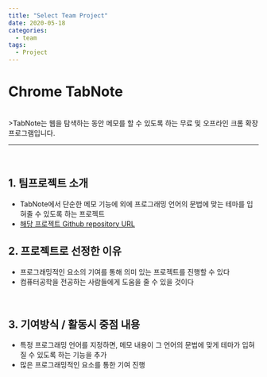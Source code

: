 ```yaml
---
title: "Select Team Project"
date: 2020-05-18
categories:
  - team
tags:
  - Project
---
```

# Chrome TabNote
<br>
>TabNote는 웹을 탐색하는 동안 메모를 할 수 있도록 하는 무료 및 오프라인 크롬 확장 프로그램입니다.<br>
<hr>
<br>

## 1. 팀프로젝트 소개
* TabNote에서 단순한 메모 기능에 외에 프로그래밍 언어의 문법에 맞는 테마를 입혀줄 수 있도록 하는 프로젝트<br>
* [해당 프로젝트 Github repository URL](https://github.com/devrolabs/TabNote)<br>


## 2. 프로젝트로 선정한 이유
* 프로그래밍적인 요소의 기여를 통해 의미 있는 프로젝트를 진행할 수 있다<br>
* 컴퓨터공학을 전공하는 사람들에게 도움을 줄 수 있을 것이다<br>
<br>

## 3. 기여방식 / 활동시 중점 내용
* 특정 프로그래밍 언어를 지정하면, 메모 내용이 그 언어의 문법에 맞게 테마가 입혀질 수 있도록 하는 기능을 추가<br>
* 많은 프로그래밍적인 요소를 통한 기여 진행<br>
<br>
